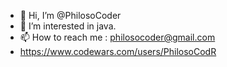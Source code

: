 - 👋 Hi, I’m @PhilosoCoder
- 👀 I’m interested in java.
- 📫 How to reach me : philosocoder@gmail.com
- https://www.codewars.com/users/PhilosoCodR
